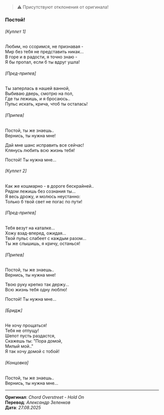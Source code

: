 > ⚠️ Присутствуют отклонения от оригинала!

### Постой!

###### [Куплет 1]

Любим, но ссоримся, не признавая - \
Мир без тебя не представить никак... \
В горе и в радости, я точно знаю - \
Я бы пропал, если б ты вдруг ушла!

###### [Пред-припев]

Ты заперлась в нашей ванной, \
Выбиваю дверь, смотрю на пол, \
Где ты лежишь, и я бросаюсь.. \
Пульс искать, крича, чтоб ты осталась!

###### [Припев]

Постой, ты же знаешь.. \
Вернись, ты нужна мне!

Дай мне шанс исправить все сейчас! \
Клянусь любить всю жизнь тебя!

Постой! Ты нужна мне...

###### [Куплет 2]

Как же кошмарно - в дороге бескрайней.. \
Рядом лежишь без сознания ты... \
Я весь дрожу, и молюсь неустанно: \
Только б твой свет не погас по пути!

###### [Пред-припев]

Тебя везут на каталке... \
Хожу взад-вперед, ожидая... \
Твой пульс слабеет с каждым разом... \
Ты же слышишь, я кричу, останься!

###### [Припев]

Постой, ты же знаешь.. \
Вернись, ты нужна мне!

Твою руку крепко так держу... \
Всю жизнь тебя одну люблю!

Постой! Ты нужна мне...

###### [Бридж]

Не хочу прощаться! \
Тебя не отпущу! \
Шепот пусть раздастся, \
Скажешь ты: "Пора домой, \
Милый мой.." \
Я так хочу домой с тобой!

###### [Концовка]

Постой, ты же знаешь.. \
Вернись, ты нужна мне...

---

**Оригинал**: _Chord Overstreet - Hold On_ \
**Перевод**: _Александр Зеленков_ \
**Дата**: _27.08.2025_
